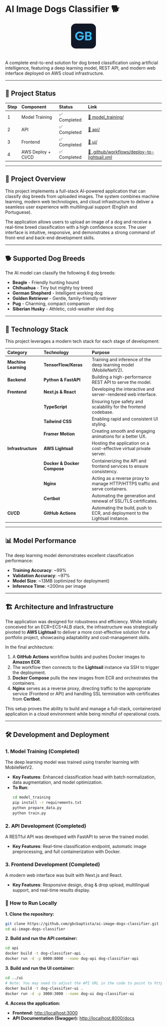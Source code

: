# AI Image Dogs Classifier 🐕

<div align="center">
  
<img src="https://raw.githubusercontent.com/gbcbaptista/gbcbaptista/main/icon.svg" alt="Gabriel Baptista Logo" width="80" height="80" style="margin-bottom: 20px;">

</div>

A complete end-to-end solution for dog breed classification using artificial intelligence, featuring a deep learning model, REST API, and modern web interface deployed on AWS cloud infrastructure.

-----

## 🚧 Project Status

| Step | Component | Status | Link |
| :--- | :--- | :--- | :--- |
| 1 | Model Training | ✅ Completed | [📁 model_training/](./model_training/) |
| 2 | API | ✅ Completed | [📁 api/](./api/) |
| 3 | Frontend | ✅ Completed | [📁 ui/](./ui/) |
| 4 | AWS Deploy + CI/CD | ✅ Completed | [📄 .github/workflows/deploy-to-lightsail.yml](./.github/workflows/deploy-to-lightsail.yml) |

-----

## 🎯 Project Overview

This project implements a full-stack AI-powered application that can classify dog breeds from uploaded images. The system combines machine learning, modern web technologies, and cloud infrastructure to deliver a seamless user experience with multilingual support (English and Portuguese).

The application allows users to upload an image of a dog and receive a real-time breed classification with a high confidence score. The user interface is intuitive, responsive, and demonstrates a strong command of front-end and back-end development skills.

-----

## 🐕 Supported Dog Breeds

The AI model can classify the following 6 dog breeds:

  * **Beagle** - Friendly hunting hound
  * **Chihuahua** - Tiny but mighty toy breed
  * **German Shepherd** - Intelligent working dog
  * **Golden Retriever** - Gentle, family-friendly retriever
  * **Pug** - Charming, compact companion
  * **Siberian Husky** - Athletic, cold-weather sled dog

-----

## 🚀 Technology Stack

This project leverages a modern tech stack for each stage of development:

| Category | Technology | Purpose |
| :--- | :--- | :--- |
| **Machine Learning**| **TensorFlow/Keras** | Training and inference of the deep learning model (MobileNetV2). |
| **Backend** | **Python & FastAPI** | Building a high-performance REST API to serve the model. |
| **Frontend** | **Next.js & React** | Developing the interactive and server-rendered web interface. |
| | **TypeScript** | Ensuring type safety and scalability for the frontend codebase. |
| | **Tailwind CSS** | Enabling rapid and consistent UI styling. |
| | **Framer Motion** | Creating smooth and engaging animations for a better UX. |
| **Infrastructure**| **AWS Lightsail** | Hosting the application on a cost-effective virtual private server. |
| | **Docker & Docker Compose**| Containerizing the API and frontend services to ensure consistency. |
| | **Nginx** | Acting as a reverse proxy to manage HTTP/HTTPS traffic and serve containers. |
| | **Certbot** | Automating the generation and renewal of SSL/TLS certificates. |
| **CI/CD** | **GitHub Actions** | Automating the build, push to ECR, and deployment to the Lightsail instance. |

-----

## 📊 Model Performance

The deep learning model demonstrates excellent classification performance:

  * **Training Accuracy**: \~99%
  * **Validation Accuracy**: \~97%
  * **Model Size**: \~13MB (optimized for deployment)
  * **Inference Time**: \<200ms per image

-----

## 🏗️ Architecture and Infrastructure

The application was designed for robustness and efficiency. While initially conceived for an ECR+ECS+ALB stack, the infrastructure was strategically pivoted to **AWS Lightsail** to deliver a more cost-effective solution for a portfolio project, showcasing adaptability and cost-management skills.

In the final architecture:

1.  A **GitHub Actions** workflow builds and pushes Docker images to **Amazon ECR**.
2.  The workflow then connects to the **Lightsail** instance via SSH to trigger the deployment.
3.  **Docker Compose** pulls the new images from ECR and orchestrates the containers.
4.  **Nginx** serves as a reverse proxy, directing traffic to the appropriate service (Frontend or API) and handling SSL termination with certificates from **Certbot**.

This setup proves the ability to build and manage a full-stack, containerized application in a cloud environment while being mindful of operational costs.

-----

## 🛠️ Development and Deployment

### 1\. Model Training (Completed)

The deep learning model was trained using transfer learning with MobileNetV2.

  * **Key Features**: Enhanced classification head with batch normalization, data augmentation, and model optimization.
  * **To Run**:
    ```bash
    cd model_training
    pip install -r requirements.txt
    python prepare_data.py
    python train.py
    ```

### 2\. API Development (Completed)

A RESTful API was developed with FastAPI to serve the trained model.

  * **Key Features**: Real-time classification endpoint, automatic image preprocessing, and full containerization with Docker.

### 3\. Frontend Development (Completed)

A modern web interface was built with Next.js and React.

  * **Key Features**: Responsive design, drag & drop upload, multilingual support, and real-time results display.

### 🚀 How to Run Locally

**1. Clone the repository:**

```bash
git clone https://github.com/gbcbaptista/ai-image-dogs-classifier.git
cd ai-image-dogs-classifier
```

**2. Build and run the API container:**

```bash
cd api
docker build -t dog-classifier-api .
docker run -d -p 8000:8000 --name dog-api dog-classifier-api
```

**3. Build and run the UI container:**

```bash
cd ../ui
# Note: You may need to adjust the API URL in the code to point to http://localhost:8000 for local development
docker build -t dog-classifier-ui .
docker run -d -p 3000:3000 --name dog-ui dog-classifier-ui
```

**4. Access the application:**

  - **Frontend:** [http://localhost:3000](https://www.google.com/search?q=http://localhost:3000)
  - **API Documentation (Swagger):** [http://localhost:8000/docs](https://www.google.com/search?q=http://localhost:8000/docs)
